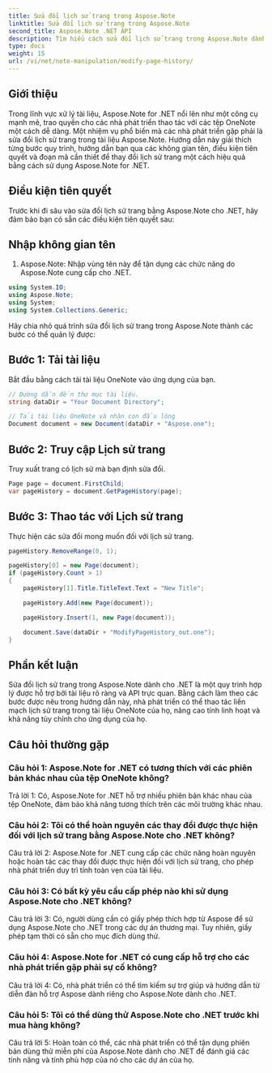 ```yaml
---
title: Sửa đổi lịch sử trang trong Aspose.Note
linktitle: Sửa đổi lịch sử trang trong Aspose.Note
second_title: Aspose.Note .NET API
description: Tìm hiểu cách sửa đổi lịch sử trang trong Aspose.Note dành cho .NET bằng hướng dẫn toàn diện này. Nâng cao khả năng xử lý tài liệu của bạn một cách dễ dàng.
type: docs
weight: 15
url: /vi/net/note-manipulation/modify-page-history/
---
```

## Giới thiệu

Trong lĩnh vực xử lý tài liệu, Aspose.Note for .NET nổi lên như một công cụ mạnh mẽ, trao quyền cho các nhà phát triển thao tác với các tệp OneNote một cách dễ dàng. Một nhiệm vụ phổ biến mà các nhà phát triển gặp phải là sửa đổi lịch sử trang trong tài liệu Aspose.Note. Hướng dẫn này giải thích từng bước quy trình, hướng dẫn bạn qua các không gian tên, điều kiện tiên quyết và đoạn mã cần thiết để thay đổi lịch sử trang một cách hiệu quả bằng cách sử dụng Aspose.Note for .NET.

## Điều kiện tiên quyết

Trước khi đi sâu vào sửa đổi lịch sử trang bằng Aspose.Note cho .NET, hãy đảm bảo bạn có sẵn các điều kiện tiên quyết sau:

## Nhập không gian tên

1. Aspose.Note: Nhập vùng tên này để tận dụng các chức năng do Aspose.Note cung cấp cho .NET.

```csharp
using System.IO;
using Aspose.Note;
using System;
using System.Collections.Generic;
```

Hãy chia nhỏ quá trình sửa đổi lịch sử trang trong Aspose.Note thành các bước có thể quản lý được:

## Bước 1: Tải tài liệu

Bắt đầu bằng cách tải tài liệu OneNote vào ứng dụng của bạn.

```csharp
// Đường dẫn đến thư mục tài liệu.
string dataDir = "Your Document Directory";

// Tải tài liệu OneNote và nhận con đầu lòng
Document document = new Document(dataDir + "Aspose.one");
```

## Bước 2: Truy cập Lịch sử trang

Truy xuất trang có lịch sử mà bạn định sửa đổi.

```csharp
Page page = document.FirstChild;
var pageHistory = document.GetPageHistory(page);
```

## Bước 3: Thao tác với Lịch sử trang

Thực hiện các sửa đổi mong muốn đối với lịch sử trang.

```csharp
pageHistory.RemoveRange(0, 1);

pageHistory[0] = new Page(document);
if (pageHistory.Count > 1)
{
    pageHistory[1].Title.TitleText.Text = "New Title";

    pageHistory.Add(new Page(document));

    pageHistory.Insert(1, new Page(document));

    document.Save(dataDir + "ModifyPageHistory_out.one");
}
```

## Phần kết luận

Sửa đổi lịch sử trang trong Aspose.Note dành cho .NET là một quy trình hợp lý được hỗ trợ bởi tài liệu rõ ràng và API trực quan. Bằng cách làm theo các bước được nêu trong hướng dẫn này, nhà phát triển có thể thao tác liền mạch lịch sử trang trong tài liệu OneNote của họ, nâng cao tính linh hoạt và khả năng tùy chỉnh cho ứng dụng của họ.

## Câu hỏi thường gặp

### Câu hỏi 1: Aspose.Note for .NET có tương thích với các phiên bản khác nhau của tệp OneNote không?

Trả lời 1: Có, Aspose.Note for .NET hỗ trợ nhiều phiên bản khác nhau của tệp OneNote, đảm bảo khả năng tương thích trên các môi trường khác nhau.

### Câu hỏi 2: Tôi có thể hoàn nguyên các thay đổi được thực hiện đối với lịch sử trang bằng Aspose.Note cho .NET không?

Câu trả lời 2: Aspose.Note for .NET cung cấp các chức năng hoàn nguyên hoặc hoàn tác các thay đổi được thực hiện đối với lịch sử trang, cho phép nhà phát triển duy trì tính toàn vẹn của tài liệu.

### Câu hỏi 3: Có bất kỳ yêu cầu cấp phép nào khi sử dụng Aspose.Note cho .NET không?

Câu trả lời 3: Có, người dùng cần có giấy phép thích hợp từ Aspose để sử dụng Aspose.Note cho .NET trong các dự án thương mại. Tuy nhiên, giấy phép tạm thời có sẵn cho mục đích dùng thử.

### Câu hỏi 4: Aspose.Note for .NET có cung cấp hỗ trợ cho các nhà phát triển gặp phải sự cố không?

Câu trả lời 4: Có, nhà phát triển có thể tìm kiếm sự trợ giúp và hướng dẫn từ diễn đàn hỗ trợ Aspose dành riêng cho Aspose.Note dành cho .NET.

### Câu hỏi 5: Tôi có thể dùng thử Aspose.Note cho .NET trước khi mua hàng không?

Câu trả lời 5: Hoàn toàn có thể, các nhà phát triển có thể tận dụng phiên bản dùng thử miễn phí của Aspose.Note dành cho .NET để đánh giá các tính năng và tính phù hợp của nó cho các dự án của họ.
